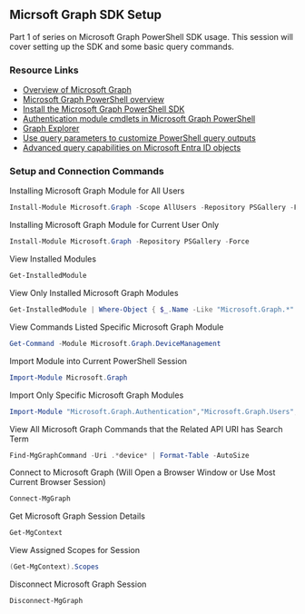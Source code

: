 ## Micrsoft Graph SDK Setup

Part 1 of series on Microsoft Graph PowerShell SDK usage. This session will cover setting up the SDK and some basic query commands.

### Resource Links

- [Overview of Microsoft Graph](https://learn.microsoft.com/en-us/graph/overview)
- [Microsoft Graph PowerShell overview](https://learn.microsoft.com/en-us/powershell/microsoftgraph/overview?view=graph-powershell-1.0)
- [Install the Microsoft Graph PowerShell SDK](https://learn.microsoft.com/en-us/powershell/microsoftgraph/installation?view=graph-powershell-1.0)
- [Authentication module cmdlets in Microsoft Graph PowerShell](https://learn.microsoft.com/en-us/powershell/microsoftgraph/authentication-commands?view=graph-powershell-1.0)
- [Graph Explorer](https://developer.microsoft.com/en-us/graph/graph-explorer)
- [Use query parameters to customize PowerShell query outputs](https://learn.microsoft.com/en-us/powershell/microsoftgraph/use-query-parameters?view=graph-powershell-1.0)
- [Advanced query capabilities on Microsoft Entra ID objects](https://learn.microsoft.com/en-us/graph/aad-advanced-queries?tabs=powershell)

### Setup and Connection Commands

Installing Microsoft Graph Module for All Users
```powershell
Install-Module Microsoft.Graph -Scope AllUsers -Repository PSGallery -Force
```
Installing Microsoft Graph Module for Current User Only
```powershell
Install-Module Microsoft.Graph -Repository PSGallery -Force
```
View Installed Modules
```powershell
Get-InstalledModule
```
View Only Installed Microsoft Graph Modules
```powershell
Get-InstalledModule | Where-Object { $_.Name -Like "Microsoft.Graph.*" } | Select-Object Name
```
View Commands Listed Specific Microsoft Graph Module
```powershell
Get-Command -Module Microsoft.Graph.DeviceManagement 
```
Import Module into Current PowerShell Session
```powershell
Import-Module Microsoft.Graph 
```
Import Only Specific Microsoft Graph Modules
```powershell
Import-Module "Microsoft.Graph.Authentication","Microsoft.Graph.Users","Microsoft.Graph.DeviceManagement","Microsoft.Graph.Groups"
```
View All Microsoft Graph Commands that the Related API URI has Search Term 
```powershell
Find-MgGraphCommand -Uri .*device* | Format-Table -AutoSize
```
Connect to Microsoft Graph (Will Open a Browser Window or Use Most Current Browser Session)
```powershell
Connect-MgGraph
```
Get Microsoft Graph Session Details
```powershell
Get-MgContext
```
View Assigned Scopes for Session
```powershell
(Get-MgContext).Scopes
```
Disconnect Microsoft Graph Session
```powershell
Disconnect-MgGraph
```

